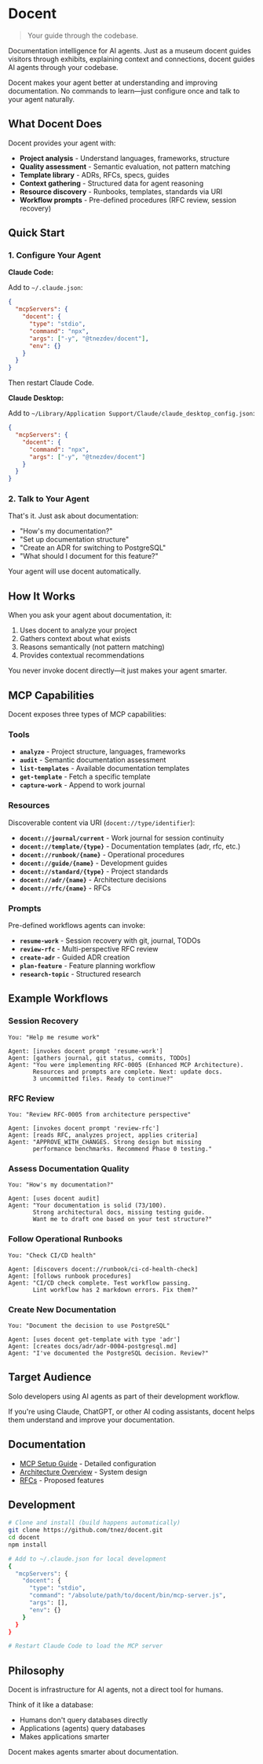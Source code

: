 # Docent

> Your guide through the codebase.

Documentation intelligence for AI agents. Just as a museum docent guides visitors through exhibits, explaining context and connections, docent guides AI agents through your codebase.

Docent makes your agent better at understanding and improving documentation. No commands to learn—just configure once and talk to your agent naturally.

## What Docent Does

Docent provides your agent with:

- **Project analysis** - Understand languages, frameworks, structure
- **Quality assessment** - Semantic evaluation, not pattern matching
- **Template library** - ADRs, RFCs, specs, guides
- **Context gathering** - Structured data for agent reasoning
- **Resource discovery** - Runbooks, templates, standards via URI
- **Workflow prompts** - Pre-defined procedures (RFC review, session recovery)

## Quick Start

### 1. Configure Your Agent

**Claude Code:**

Add to `~/.claude.json`:

```json
{
  "mcpServers": {
    "docent": {
      "type": "stdio",
      "command": "npx",
      "args": ["-y", "@tnezdev/docent"],
      "env": {}
    }
  }
}
```

Then restart Claude Code.

**Claude Desktop:**

Add to `~/Library/Application Support/Claude/claude_desktop_config.json`:

```json
{
  "mcpServers": {
    "docent": {
      "command": "npx",
      "args": ["-y", "@tnezdev/docent"]
    }
  }
}
```

### 2. Talk to Your Agent

That's it. Just ask about documentation:

- "How's my documentation?"
- "Set up documentation structure"
- "Create an ADR for switching to PostgreSQL"
- "What should I document for this feature?"

Your agent will use docent automatically.

## How It Works

When you ask your agent about documentation, it:

1. Uses docent to analyze your project
2. Gathers context about what exists
3. Reasons semantically (not pattern matching)
4. Provides contextual recommendations

You never invoke docent directly—it just makes your agent smarter.

## MCP Capabilities

Docent exposes three types of MCP capabilities:

### Tools

- **`analyze`** - Project structure, languages, frameworks
- **`audit`** - Semantic documentation assessment
- **`list-templates`** - Available documentation templates
- **`get-template`** - Fetch a specific template
- **`capture-work`** - Append to work journal

### Resources

Discoverable content via URI (`docent://type/identifier`):

- **`docent://journal/current`** - Work journal for session continuity
- **`docent://template/{type}`** - Documentation templates (adr, rfc, etc.)
- **`docent://runbook/{name}`** - Operational procedures
- **`docent://guide/{name}`** - Development guides
- **`docent://standard/{type}`** - Project standards
- **`docent://adr/{name}`** - Architecture decisions
- **`docent://rfc/{name}`** - RFCs

### Prompts

Pre-defined workflows agents can invoke:

- **`resume-work`** - Session recovery with git, journal, TODOs
- **`review-rfc`** - Multi-perspective RFC review
- **`create-adr`** - Guided ADR creation
- **`plan-feature`** - Feature planning workflow
- **`research-topic`** - Structured research

## Example Workflows

### Session Recovery

```
You: "Help me resume work"

Agent: [invokes docent prompt 'resume-work']
Agent: [gathers journal, git status, commits, TODOs]
Agent: "You were implementing RFC-0005 (Enhanced MCP Architecture).
       Resources and prompts are complete. Next: update docs.
       3 uncommitted files. Ready to continue?"
```

### RFC Review

```
You: "Review RFC-0005 from architecture perspective"

Agent: [invokes docent prompt 'review-rfc']
Agent: [reads RFC, analyzes project, applies criteria]
Agent: "APPROVE_WITH_CHANGES. Strong design but missing
       performance benchmarks. Recommend Phase 0 testing."
```

### Assess Documentation Quality

```
You: "How's my documentation?"

Agent: [uses docent audit]
Agent: "Your documentation is solid (73/100).
       Strong architectural docs, missing testing guide.
       Want me to draft one based on your test structure?"
```

### Follow Operational Runbooks

```
You: "Check CI/CD health"

Agent: [discovers docent://runbook/ci-cd-health-check]
Agent: [follows runbook procedures]
Agent: "CI/CD check complete. Test workflow passing.
       Lint workflow has 2 markdown errors. Fix them?"
```

### Create New Documentation

```
You: "Document the decision to use PostgreSQL"

Agent: [uses docent get-template with type 'adr']
Agent: [creates docs/adr/adr-0004-postgresql.md]
Agent: "I've documented the PostgreSQL decision. Review?"
```

## Target Audience

Solo developers using AI agents as part of their development workflow.

If you're using Claude, ChatGPT, or other AI coding assistants, docent helps them understand and improve your documentation.

## Documentation

- [MCP Setup Guide](docs/guides/mcp-setup.md) - Detailed configuration
- [Architecture Overview](docs/architecture/overview.md) - System design
- [RFCs](docs/rfcs/) - Proposed features

## Development

```bash
# Clone and install (build happens automatically)
git clone https://github.com/tnez/docent.git
cd docent
npm install

# Add to ~/.claude.json for local development
{
  "mcpServers": {
    "docent": {
      "type": "stdio",
      "command": "/absolute/path/to/docent/bin/mcp-server.js",
      "args": [],
      "env": {}
    }
  }
}

# Restart Claude Code to load the MCP server
```

## Philosophy

Docent is infrastructure for AI agents, not a direct tool for humans.

Think of it like a database:

- Humans don't query databases directly
- Applications (agents) query databases
- Makes applications smarter

Docent makes agents smarter about documentation.
